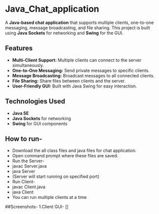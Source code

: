 # Java_Chat_application

A **Java-based chat application** that supports multiple clients, one-to-one messaging, message broadcasting, and file sharing. This project is built using **Java Sockets** for networking and **Swing** for the GUI.  

## Features

- **Multi-Client Support:** Multiple clients can connect to the server simultaneously.  
- **One-to-One Messaging:** Send private messages to specific clients.  
- **Message Broadcasting:** Broadcast messages to all connected clients.  
- **File Sharing:** Share files between clients and the server.  
- **User-Friendly GUI:** Built with Java Swing for easy interaction.

## Technologies Used

- **Java SE**  
- **Java Sockets** for networking  
- **Swing** for GUI components

## How to run-
- Download the all class files and java files for chat application.  
- Open command prompt where these files are saved.
- Run the Server-
- javac Server.java
- java Server
- (Server will start running on specified port)
- Run Client-
- javac Client.java
- java Client
- You can run multiple clients at a time

##Screenshots-
1.Client GUI- []
